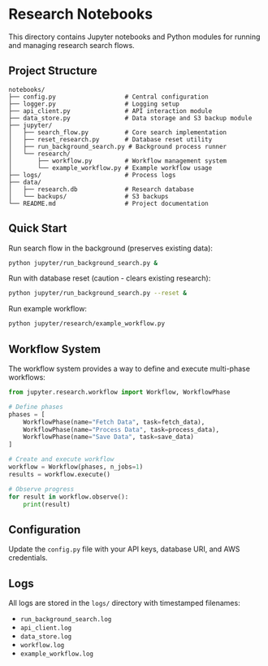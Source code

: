 # Research Notebooks

This directory contains Jupyter notebooks and Python modules for running and managing research search flows.

## Project Structure

```
notebooks/
├── config.py                   # Central configuration
├── logger.py                   # Logging setup
├── api_client.py               # API interaction module
├── data_store.py               # Data storage and S3 backup module
├── jupyter/
│   ├── search_flow.py          # Core search implementation
│   ├── reset_research.py       # Database reset utility
│   ├── run_background_search.py # Background process runner
│   └── research/
│       ├── workflow.py         # Workflow management system
│       └── example_workflow.py # Example workflow usage
├── logs/                       # Process logs
├── data/
│   ├── research.db             # Research database
│   └── backups/                # S3 backups
└── README.md                   # Project documentation
```

## Quick Start

Run search flow in the background (preserves existing data):
```bash
python jupyter/run_background_search.py &
```

Run with database reset (caution - clears existing research):
```bash
python jupyter/run_background_search.py --reset &
```

Run example workflow:
```bash
python jupyter/research/example_workflow.py
```

## Workflow System

The workflow system provides a way to define and execute multi-phase workflows:

```python
from jupyter.research.workflow import Workflow, WorkflowPhase

# Define phases
phases = [
    WorkflowPhase(name="Fetch Data", task=fetch_data),
    WorkflowPhase(name="Process Data", task=process_data),
    WorkflowPhase(name="Save Data", task=save_data)
]

# Create and execute workflow
workflow = Workflow(phases, n_jobs=1)
results = workflow.execute()

# Observe progress
for result in workflow.observe():
    print(result)
```

## Configuration

Update the `config.py` file with your API keys, database URI, and AWS credentials.

## Logs

All logs are stored in the `logs/` directory with timestamped filenames:
- `run_background_search.log`
- `api_client.log`
- `data_store.log`
- `workflow.log`
- `example_workflow.log`


